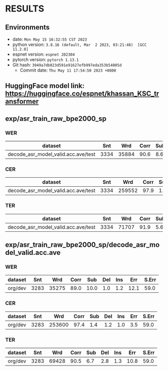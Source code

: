 <!-- Generated by scripts/utils/show_asr_result.sh -->
# RESULTS
## Environments
- date: `Mon May 15 16:32:55 CST 2023`
- python version: `3.8.16 (default, Mar  2 2023, 03:21:46)  [GCC 11.2.0]`
- espnet version: `espnet 202304`
- pytorch version: `pytorch 1.13.1`
- Git hash: `3949a7db023d591e91627efb997eda353b54005d`
  - Commit date: `Thu May 11 17:54:50 2023 +0800`

## HuggingFace model link: https://huggingface.co/espnet/khassan_KSC_transformer

## exp/asr_train_raw_bpe2000_sp
### WER

|dataset|Snt|Wrd|Corr|Sub|Del|Ins|Err|S.Err|
|---|---|---|---|---|---|---|---|---|
|decode_asr_model_valid.acc.ave/test|3334|35884|90.6|8.6|0.8|1.1|10.5|55.1|

### CER

|dataset|Snt|Wrd|Corr|Sub|Del|Ins|Err|S.Err|
|---|---|---|---|---|---|---|---|---|
|decode_asr_model_valid.acc.ave/test|3334|259552|97.9|1.2|0.9|0.8|2.9|55.1|

### TER

|dataset|Snt|Wrd|Corr|Sub|Del|Ins|Err|S.Err|
|---|---|---|---|---|---|---|---|---|
|decode_asr_model_valid.acc.ave/test|3334|71707|91.9|5.6|2.5|1.1|9.2|55.1|

## exp/asr_train_raw_bpe2000_sp/decode_asr_model_valid.acc.ave
### WER

|dataset|Snt|Wrd|Corr|Sub|Del|Ins|Err|S.Err|
|---|---|---|---|---|---|---|---|---|
|org/dev|3283|35275|89.0|10.0|1.0|1.2|12.1|59.0|

### CER

|dataset|Snt|Wrd|Corr|Sub|Del|Ins|Err|S.Err|
|---|---|---|---|---|---|---|---|---|
|org/dev|3283|253600|97.4|1.4|1.2|1.0|3.5|59.0|

### TER

|dataset|Snt|Wrd|Corr|Sub|Del|Ins|Err|S.Err|
|---|---|---|---|---|---|---|---|---|
|org/dev|3283|69428|90.5|6.7|2.8|1.3|10.8|59.0|
